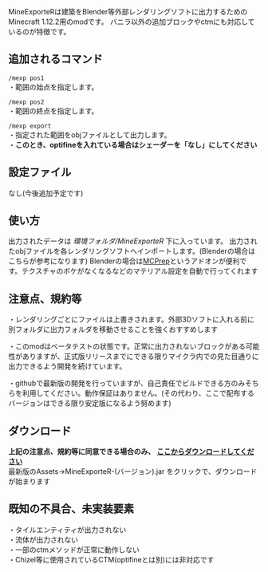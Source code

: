MineExporteRは建築をBlender等外部レンダリングソフトに出力するためのMinecraft 1.12.2用のmodです。
バニラ以外の追加ブロックやctmにも対応しているのが特徴です。

## 追加されるコマンド
`/mexp pos1 `  
・範囲の始点を指定します。

`/mexp pos2`  
・範囲の終点を指定します。

`/mexp export`  
・指定された範囲をobjファイルとして出力します。  
・**このとき、optifineを入れている場合はシェーダーを「なし」にしてください**


## 設定ファイル  
なし(今後追加予定です)

## 使い方
出力されたデータは _環境フォルダ/MineExporteR_ 下に入っています。
出力されたobjファイルを各レンダリングソフトへインポートします。(Blenderの場合はこちらが参考になります)
Blenderの場合は[MCPrep](https://theduckcow.com/dev/blender/mcprep/)というアドオンが便利です。テクスチャのボケがなくなるなどのマテリアル設定を自動で行ってくれます

## 注意点、規約等
・レンダリングごとにファイルは上書きされます。外部3Dソフトに入れる前に別フォルダに出力フォルダを移動させることを強くおすすめします

・このmodはベータテストの状態です。正常に出力されないブロックがある可能性がありますが、正式版リリースまでにできる限りマイクラ内での見た目通りに出力できるよう開発を続けています。

・githubで最新版の開発を行っていますが、自己責任でビルドできる方のみそちらを利用してください。動作保証はありません。(その代わり、ここで配布するバージョンはできる限り安定版になるよう努めます)

## ダウンロード
**上記の注意点、規約等に同意できる場合のみ、**  [**ここからダウンロードしてください**](https://github.com/chikage1205/MineExporteR/releases)  
最新版のAssets→MineExporteR-(バージョン).jar をクリックで、ダウンロードが始まります

## 既知の不具合、未実装要素
・タイルエンティティが出力されない  
・流体が出力されない  
・一部のctmメソッドが正常に動作しない  
・Chizel等に使用されているCTM(optifineとは別)には非対応です